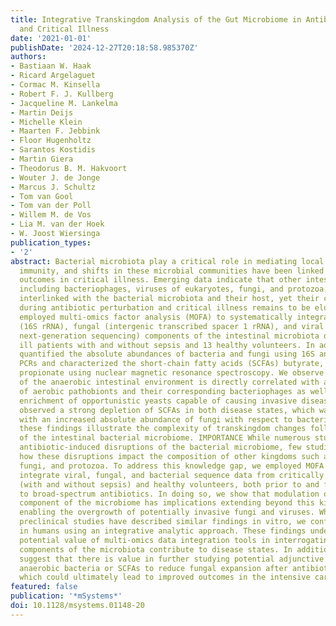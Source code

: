 ```yaml
---
title: Integrative Transkingdom Analysis of the Gut Microbiome in Antibiotic Perturbation
  and Critical Illness
date: '2021-01-01'
publishDate: '2024-12-27T20:18:58.985370Z'
authors:
- Bastiaan W. Haak
- Ricard Argelaguet
- Cormac M. Kinsella
- Robert F. J. Kullberg
- Jacqueline M. Lankelma
- Martin Deijs
- Michelle Klein
- Maarten F. Jebbink
- Floor Hugenholtz
- Sarantos Kostidis
- Martin Giera
- Theodorus B. M. Hakvoort
- Wouter J. de Jonge
- Marcus J. Schultz
- Tom van Gool
- Tom van der Poll
- Willem M. de Vos
- Lia M. van der Hoek
- W. Joost Wiersinga
publication_types:
- '2'
abstract: Bacterial microbiota play a critical role in mediating local and systemic
  immunity, and shifts in these microbial communities have been linked to impaired
  outcomes in critical illness. Emerging data indicate that other intestinal organisms,
  including bacteriophages, viruses of eukaryotes, fungi, and protozoa, are closely
  interlinked with the bacterial microbiota and their host, yet their collective role
  during antibiotic perturbation and critical illness remains to be elucidated. We
  employed multi-omics factor analysis (MOFA) to systematically integrate the bacterial
  (16S rRNA), fungal (intergenic transcribed spacer 1 rRNA), and viral (virus discovery
  next-generation sequencing) components of the intestinal microbiota of 33 critically
  ill patients with and without sepsis and 13 healthy volunteers. In addition, we
  quantified the absolute abundances of bacteria and fungi using 16S and 18S rRNA
  PCRs and characterized the short-chain fatty acids (SCFAs) butyrate, acetate, and
  propionate using nuclear magnetic resonance spectroscopy. We observe that a loss
  of the anaerobic intestinal environment is directly correlated with an overgrowth
  of aerobic pathobionts and their corresponding bacteriophages as well as an absolute
  enrichment of opportunistic yeasts capable of causing invasive disease. We also
  observed a strong depletion of SCFAs in both disease states, which was associated
  with an increased absolute abundance of fungi with respect to bacteria. Therefore,
  these findings illustrate the complexity of transkingdom changes following disruption
  of the intestinal bacterial microbiome. IMPORTANCE While numerous studies have characterized
  antibiotic-induced disruptions of the bacterial microbiome, few studies describe
  how these disruptions impact the composition of other kingdoms such as viruses,
  fungi, and protozoa. To address this knowledge gap, we employed MOFA to systematically
  integrate viral, fungal, and bacterial sequence data from critically ill patients
  (with and without sepsis) and healthy volunteers, both prior to and following exposure
  to broad-spectrum antibiotics. In doing so, we show that modulation of the bacterial
  component of the microbiome has implications extending beyond this kingdom alone,
  enabling the overgrowth of potentially invasive fungi and viruses. While numerous
  preclinical studies have described similar findings in vitro, we confirm these observations
  in humans using an integrative analytic approach. These findings underscore the
  potential value of multi-omics data integration tools in interrogating how different
  components of the microbiota contribute to disease states. In addition, our findings
  suggest that there is value in further studying potential adjunctive therapies using
  anaerobic bacteria or SCFAs to reduce fungal expansion after antibiotic exposure,
  which could ultimately lead to improved outcomes in the intensive care unit (ICU).
featured: false
publication: '*mSystems*'
doi: 10.1128/msystems.01148-20
---
```


